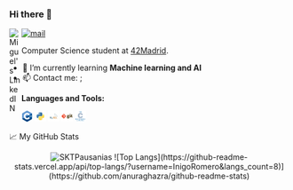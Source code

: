 ### Hi there 👋

<a href="https://www.linkedin.com/in/miguel-laplana">
  <img align="left" alt="Miguel's LinkedIN" width="22px" src="https://raw.githubusercontent.com/peterthehan/peterthehan/master/assets/linkedin.svg" />
</a>

<a href="mailto:miguellaplanamarin@gmail.com"><img alt="mail" width="26px" src="https://simpleicons.org/icons/gmail.svg" /></a>

Computer Science student at [42Madrid](https://www.42.fr/42-network/).

- 🌱 I’m currently learning **Machine learning and AI**
- 📫 Contact me: ;

**Languages and Tools:**  

<code><img height="20" src="https://raw.githubusercontent.com/github/explore/80688e429a7d4ef2fca1e82350fe8e3517d3494d/topics/cpp/cpp.png"></code>
<code><img height="20" src="https://raw.githubusercontent.com/github/explore/80688e429a7d4ef2fca1e82350fe8e3517d3494d/topics/python/python.png"></code>
<code><img height="20" src="https://raw.githubusercontent.com/github/explore/80688e429a7d4ef2fca1e82350fe8e3517d3494d/topics/mysql/mysql.png"></code>
<code><img height="20" src="https://raw.githubusercontent.com/github/explore/80688e429a7d4ef2fca1e82350fe8e3517d3494d/topics/git/git.png"></code>
<code><img height="20" src="https://raw.githubusercontent.com/github/explore/80688e429a7d4ef2fca1e82350fe8e3517d3494d/topics/c/c.png"></code>


📈 My GitHub Stats

<p align="center"> <img src="https://github-readme-stats.vercel.app/api?username=SKTPausanias&show_icons=true&theme=gotham" alt="SKTPausanias" />
![Top Langs](https://github-readme-stats.vercel.app/api/top-langs/?username=InigoRomero&langs_count=8)](https://github.com/anuraghazra/github-readme-stats)
